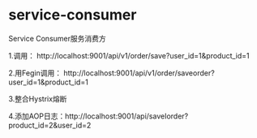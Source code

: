 # service-consumer
Service Consumer服务消费方


1.调用：
http://localhost:9001/api/v1/order/save?user_id=1&product_id=1

2.用Fegin调用：
http://localhost:9001/api/v1/order/saveorder?user_id=1&product_id=1

3.整合Hystrix熔断

4.添加AOP日志：http://localhost:9001/api/saveIorder?product_id=2&user_id=2
